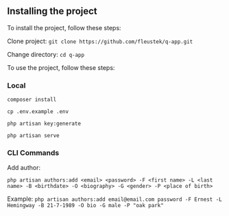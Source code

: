 ## Installing the project

To install the project, follow these steps:

Clone project: `git clone https://github.com/fleustek/q-app.git`

Change directory: `cd q-app`

To use the project, follow these steps:

### Local

```
composer install
```

```
cp .env.example .env
```

```
php artisan key:generate
```

```
php artisan serve
```

### CLI Commands

Add author:

```
php artisan authors:add <email> <password> -F <first name> -L <last name> -B <birthdate> -O <biography> -G <gender> -P <place of birth>
```

Example: `php artisan authors:add email@email.com password -F Ernest -L Hemingway -B 21-7-1989 -O bio -G male -P "oak park"`
